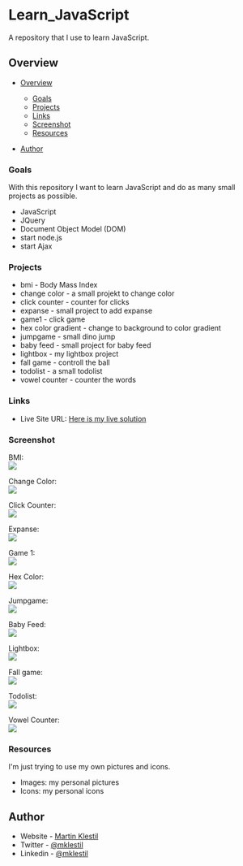 # Learn_JavaScript
A repository that I use to learn JavaScript.

## Overview

- [Overview](#overview)
  - [Goals](#goals)
  - [Projects](#projects)
  - [Links](#links)
  - [Screenshot](#screenshot)
  - [Resources](#resources)

- [Author](#author)

### Goals
With this repository I want to learn JavaScript and do as many small projects as possible.

- JavaScript
- JQuery
- Document Object Model (DOM)
- start node.js
- start Ajax

### Projects

- bmi - Body Mass Index
- change color - a small projekt to change color
- click counter - counter for clicks
- expanse - small project to add expanse
- game1 - click game
- hex color gradient - change to background to color gradient
- jumpgame - small dino jump
- baby feed - small project for baby feed
- lightbox - my lightbox project
- fall game - controll the ball
- todolist - a small todolist
- vowel counter - counter the words

### Links
- Live Site URL: [Here is my live solution](https://tintildev.github.io/Learn_JavaScript/)

### Screenshot
BMI:  
![](./images/bmi.PNG)  

Change Color:  
![](./images/changeColor.PNG)  


Click Counter:  
![](./images/clickCounter.PNG)  


Expanse:  
![](./images/ExpanseTracker.PNG)  


Game 1:  
![](./images/game1.PNG)  


Hex Color:  
![](./images/hexColorGradient.PNG)  


Jumpgame:  
![](./images/jumpGame.PNG)  


Baby Feed:  
![](./images/babyFeed.PNG)  


Lightbox:  
![](./images/lightbox.PNG)  


Fall game:  
![](./images/fallingGameR.PNG)  


Todolist:  
![](./images/todolist.PNG)  


Vowel Counter:  
![](./images/vowelCounter.PNG)  

### Resources
I'm just trying to use my own pictures and icons.

- Images: my personal pictures
- Icons: my personal icons

## Author

- Website - [Martin Klestil](https://github.com/mklestil)
- Twitter - [@mklestil](https://twitter.com/MKlestil)
- Linkedin - [@mklestil](https://www.linkedin.com/in/martin-klestil/)
